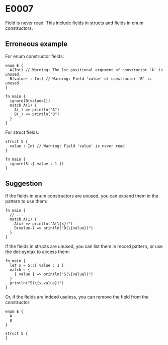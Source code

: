 # E0007

Field is never read. This include fields in structs and fields in enum
constructors.

## Erroneous example

For enum constructor fields:

```moonbit
enum E {
  A(Int) // Warning: The 1st positional argument of constructor 'A' is unused.
  B(value~ : Int) // Warning: Field 'value' of constructor 'B' is unused.
}

fn main {
  ignore(B(value=1))
  match A(1) {
    A(_) => println("A")
    B(_) => println("B")
  }
}
```

For struct fields:

```moonbit
struct S {
  value : Int // Warning: Field 'value' is never read
}

fn main {
  ignore(S::{ value : 1 })
}
```

## Suggestion

If the fields in enum constructors are unused, you can expand them in the
pattern to use them:

```moonbit
fn main {
  // ...
  match A(1) {
    A(x) => println("A(\{x})")
    B(value~) => println("B(\{value})")
  }
}
```

If the fields in structs are unused, you can list them in record pattern, or use
the dot-syntax to access them:

```moonbit
fn main {
  let s = S::{ value : 1 }
  match s {
    { value } => println("S(\{value})")
  }
  println("S(\{s.value})")
}
```

Or, if the fields are indeed useless, you can remove the field from the
constructor:

```moonbit
enum E {
  A
  B
}
```

```moonbit
struct S {
}
```
